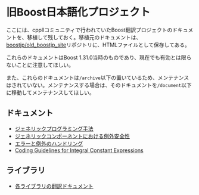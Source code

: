 # 旧Boost日本語化プロジェクト
ここには、cppllコミュニティで行われていたBoost翻訳プロジェクトのドキュメントを、移植して残しておく。移植元のドキュメントは、[boostjp/old_boostjp_site](https://github.com/boostjp/old_boostjp_site)リポジトリに、HTMLファイルとして保存してある。

これらのドキュメントはBoost 1.31.0当時のものであり、現在でも有効とは限らないことに注意してほしい。

また、これらのドキュメントは`/archive`以下の置いているため、メンテナンスはされていない。メンテナンスする場合は、そのドキュメントを`/document`以下に移動してメンテナンスしてほしい。

## ドキュメント
- [ジェネリックプログラミング手法](boost_docs/document/generic_programming.md)
- [ジェネリックコンポーネントにおける例外安全性](boost_docs/document/generic_exception_safety.md)
- [エラーと例外のハンドリング](boost_docs/document/error_handling.md)
- [Coding Guidelines for Integral Constant Expressions](boost_docs/document/int_const_guidelines.md)


## ライブラリ
- [各ライブラリの翻訳ドキュメント](boost_docs/libs.md)

